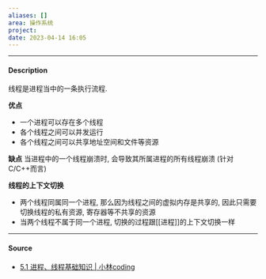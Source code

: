 ```yaml
---
aliases: []
area: 操作系统
project: 
date: 2023-04-14 16:05
---
```

---
#### Description
线程是进程当中的一条执行流程.

**优点**
- 一个进程可以存在多个线程
- 各个线程之间可以并发运行
- 各个线程之间可以共享地址空间和文件等资源

**缺点**
当进程中的一个线程崩溃时, 会导致其所属进程的所有线程崩溃 (针对 C/C++而言)

**线程的上下文切换**
- 两个线程同属同一个进程, 那么因为线程之间的虚拟内存是共享的, 因此只需要切换线程的私有资源, 寄存器等不共享的资源
- 当两个线程不属于同一个进程, 切换的过程跟[[进程]]的上下文切换一样

---
#### Source
- [5.1 进程、线程基础知识 | 小林coding](https://xiaolincoding.com/os/4_process/process_base.html#%E8%B0%83%E5%BA%A6)
